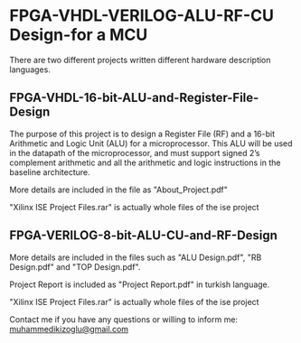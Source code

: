 # FPGA-VHDL-VERILOG-ALU-RF-CU Design-for a MCU
There are two different projects written different hardware description languages.

##  FPGA-VHDL-16-bit-ALU-and-Register-File-Design

The purpose of this project is to design a Register File (RF) and a 16-bit Arithmetic and
Logic Unit (ALU) for a microprocessor. This ALU will be used in the datapath of the
microprocessor, and must support signed 2’s complement arithmetic and all the arithmetic and
logic instructions in the baseline architecture. 

More details are included in the file as "About_Project.pdf" 

"Xilinx ISE Project Files.rar" is actually whole files of the ise project

##  FPGA-VERILOG-8-bit-ALU-CU-and-RF-Design

More details are included in the files such as "ALU Design.pdf", "RB Design.pdf" and "TOP Design.pdf".

Project Report is included as "Project Report.pdf" in turkish language.

"Xilinx ISE Project Files.rar" is actually whole files of the ise project


Contact me if you have any questions or willing to inform me: muhammedikizoglu@gmail.com
